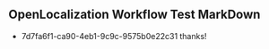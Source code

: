 ## OpenLocalization Workflow Test MarkDown
* 7d7fa6f1-ca90-4eb1-9c9c-9575b0e22c31 thanks!

<!--HONumber=Jul16_HO3-->


